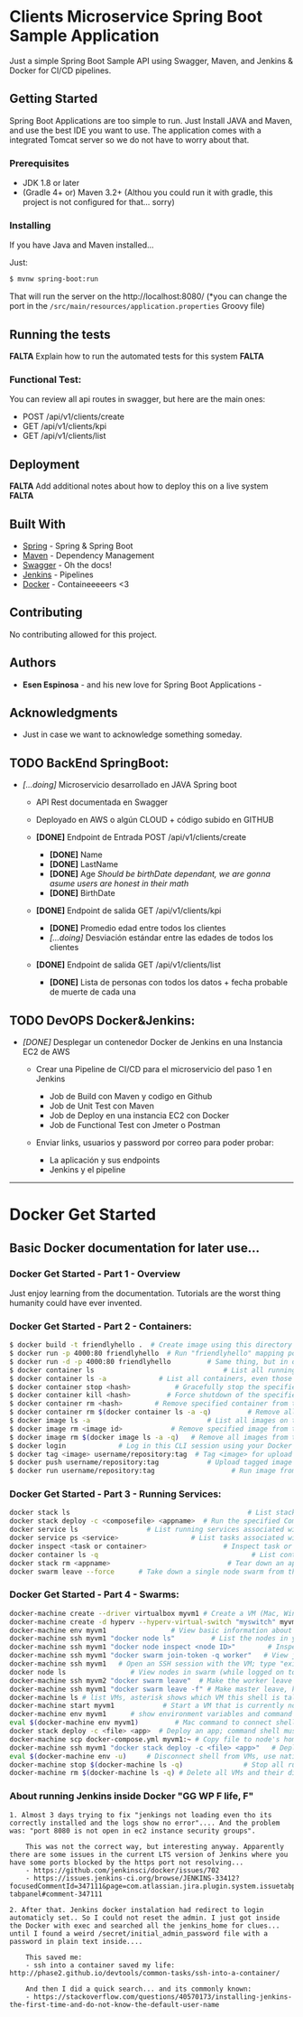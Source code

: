 # Clients Microservice Spring Boot Sample Application

Just a simple Spring Boot Sample API using Swagger, Maven, and Jenkins & Docker for CI/CD pipelines. 

## Getting Started

Spring Boot Applications are too simple to run. Just Install JAVA and Maven, and use the best IDE you want to use. The application comes with a integrated Tomcat server so we do not have to worry about that. 

### Prerequisites

- JDK 1.8 or later
- (Gradle 4+ or) Maven 3.2+ (Althou you could run it with gradle, this project is not configured for that... sorry)

### Installing

If you have Java and Maven installed... 

Just: 

```bash
$ mvnw spring-boot:run
```

That will run the server on the http://localhost:8080/ (*you can change the port in the `/src/main/resources/application.properties` Groovy file)

## Running the tests

**FALTA**
Explain how to run the automated tests for this system
**FALTA**

### Functional Test: 

You can review all api routes in swagger, but here are the main ones: 

- POST /api/v1/clients/create 
- GET /api/v1/clients/kpi 
- GET /api/v1/clients/list

## Deployment 

**FALTA**
Add additional notes about how to deploy this on a live system
**FALTA**

## Built With

* [Spring](https://spring.io) - Spring & Spring Boot
* [Maven](https://maven.apache.org/) - Dependency Management
* [Swagger](https://swagger.io/) - Oh the docs!
* [Jenkins](https://jenkins.io/) - Pipelines
* [Docker](https://docker.com/) - Containeeeeers <3

## Contributing

No contributing allowed for this project. 

## Authors

* **Esen Espinosa** - and his new love for Spring Boot Applications - 

## Acknowledgments

- Just in case we want to acknowledge something someday. 

## TODO BackEnd SpringBoot: 

- *[...doing]* Microservicio desarrollado en JAVA Spring boot​ 
    - API Rest documentada en Swagger​
    - Deployado en AWS o algún CLOUD + código subido en GITHUB​
    
    - **[DONE]** Endpoint de Entrada POST /api/v1/clients/create 
        - **[DONE]** Name
        - **[DONE]** LastName
        - **[DONE]** Age   *Should be birthDate dependant, we are gonna asume users are honest in their math*
        - **[DONE]** BirthDate

    - **[DONE]** Endpoint de salida GET /api/v1/clients/kpi 
        - **[DONE]** Promedio edad entre todos los clientes​
        - *[...doing]* Desviación estándar entre las edades de todos los clientes​ 
        
    - **[DONE]** Endpoint de salida GET /api/v1/clients/list
        - **[DONE]** Lista de personas con todos los datos + fecha probable de muerte de cada una​ 


## TODO DevOPS Docker&Jenkins:

- *[DONE]* Desplegar un contenedor Docker de Jenkins en una Instancia EC2 de AWS​
    
    - Crear una Pipeline de CI/CD para el microservicio del paso 1 en Jenkins​
        - Job de Build con Maven y codigo en Github​
        - Job de Unit Test con Maven​
        - Job de Deploy en una instancia EC2 con Docker​
        - Job de Functional Test con Jmeter o Postman​

    - Enviar links, usuarios y password por correo para poder probar:​
        - La aplicación y sus endpoints​
        - Jenkins y el pipeline


------
# Docker Get Started 
## Basic Docker documentation for later use... 

### Docker Get Started - Part 1 - Overview

Just enjoy learning from the documentation. Tutorials are the worst thing humanity could have ever invented. 

### Docker Get Started - Part 2 - Containers:

```bash
$ docker build -t friendlyhello .  # Create image using this directory's Dockerfile
$ docker run -p 4000:80 friendlyhello  # Run "friendlyhello" mapping port 4000 to 80
$ docker run -d -p 4000:80 friendlyhello         # Same thing, but in detached mode
$ docker container ls                                # List all running containers
$ docker container ls -a             # List all containers, even those not running
$ docker container stop <hash>           # Gracefully stop the specified container
$ docker container kill <hash>         # Force shutdown of the specified container
$ docker container rm <hash>        # Remove specified container from this machine
$ docker container rm $(docker container ls -a -q)         # Remove all containers
$ docker image ls -a                             # List all images on this machine
$ docker image rm <image id>            # Remove specified image from this machine
$ docker image rm $(docker image ls -a -q)   # Remove all images from this machine
$ docker login             # Log in this CLI session using your Docker credentials
$ docker tag <image> username/repository:tag  # Tag <image> for upload to registry
$ docker push username/repository:tag            # Upload tagged image to registry
$ docker run username/repository:tag                   # Run image from a registry
```

### Docker Get Started - Part 3 - Running Services: 

```bash
docker stack ls                                            # List stacks or apps
docker stack deploy -c <composefile> <appname>  # Run the specified Compose file
docker service ls                 # List running services associated with an app
docker service ps <service>                  # List tasks associated with an app
docker inspect <task or container>                   # Inspect task or container
docker container ls -q                                      # List container IDs
docker stack rm <appname>                             # Tear down an application
docker swarm leave --force      # Take down a single node swarm from the manager
```

### Docker Get Started - Part 4 - Swarms:

```bash
docker-machine create --driver virtualbox myvm1 # Create a VM (Mac, Win7, Linux)
docker-machine create -d hyperv --hyperv-virtual-switch "myswitch" myvm1 # Win10
docker-machine env myvm1                # View basic information about your node
docker-machine ssh myvm1 "docker node ls"         # List the nodes in your swarm
docker-machine ssh myvm1 "docker node inspect <node ID>"        # Inspect a node
docker-machine ssh myvm1 "docker swarm join-token -q worker"   # View join token
docker-machine ssh myvm1   # Open an SSH session with the VM; type "exit" to end
docker node ls                # View nodes in swarm (while logged on to manager)
docker-machine ssh myvm2 "docker swarm leave"  # Make the worker leave the swarm
docker-machine ssh myvm1 "docker swarm leave -f" # Make master leave, kill swarm
docker-machine ls # list VMs, asterisk shows which VM this shell is talking to
docker-machine start myvm1            # Start a VM that is currently not running
docker-machine env myvm1      # show environment variables and command for myvm1
eval $(docker-machine env myvm1)         # Mac command to connect shell to myvm1
docker stack deploy -c <file> <app>  # Deploy an app; command shell must be set to talk to manager (myvm1), uses local Compose file
docker-machine scp docker-compose.yml myvm1:~ # Copy file to node's home dir (only required if you use ssh to connect to manager and deploy the app)
docker-machine ssh myvm1 "docker stack deploy -c <file> <app>"   # Deploy an app using ssh (you must have first copied the Compose file to myvm1)
eval $(docker-machine env -u)     # Disconnect shell from VMs, use native docker
docker-machine stop $(docker-machine ls -q)               # Stop all running VMs
docker-machine rm $(docker-machine ls -q) # Delete all VMs and their disk images
```

### About running Jenkins inside Docker "GG WP F life, F"

    1. Almost 3 days trying to fix "jenkings not loading even tho its correctly installed and the logs show no error".... And the problem was: "port 8080 is not open in ec2 instance security groups".  

        This was not the correct way, but interesting anyway. Apparently there are some issues in the current LTS version of Jenkins where you have some ports blocked by the https port not resolving... 
        - https://github.com/jenkinsci/docker/issues/702
        - https://issues.jenkins-ci.org/browse/JENKINS-33412?focusedCommentId=347111&page=com.atlassian.jira.plugin.system.issuetabpanels%3Acomment-tabpanel#comment-347111

    2. After that. Jenkins docker instalation had redirect to login automaticly set.. So I could not reset the admin. I just got inside the Docker with exec and searched all the jenkins_home for clues... until I found a weird /secret/initial_admin_password file with a password in plain text inside.... 

        This saved me: 
        - ssh into a container saved my life: http://phase2.github.io/devtools/common-tasks/ssh-into-a-container/
        
        And then I did a quick search... and its commonly known: 
        - https://stackoverflow.com/questions/40570173/installing-jenkins-the-first-time-and-do-not-know-the-default-user-name

